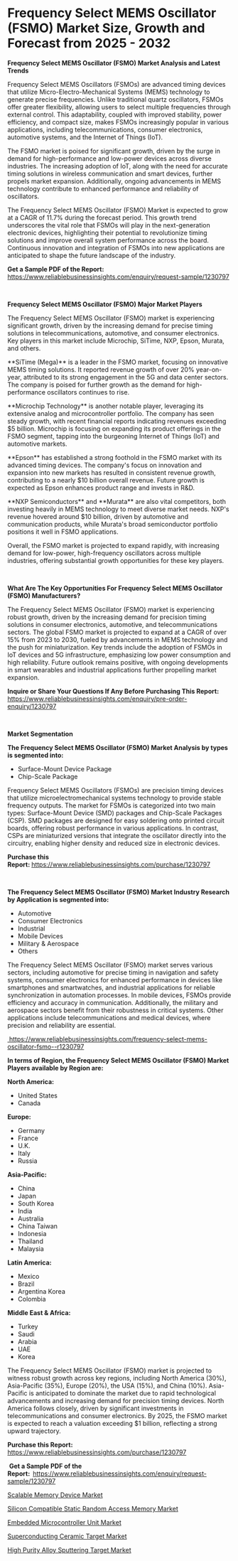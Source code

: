 <p><h1>Frequency Select MEMS Oscillator (FSMO) Market Size, Growth and Forecast from 2025 - 2032</h1></p><p><strong>Frequency Select MEMS Oscillator (FSMO) Market Analysis and Latest Trends</strong></p>
<p><p>Frequency Select MEMS Oscillators (FSMOs) are advanced timing devices that utilize Micro-Electro-Mechanical Systems (MEMS) technology to generate precise frequencies. Unlike traditional quartz oscillators, FSMOs offer greater flexibility, allowing users to select multiple frequencies through external control. This adaptability, coupled with improved stability, power efficiency, and compact size, makes FSMOs increasingly popular in various applications, including telecommunications, consumer electronics, automotive systems, and the Internet of Things (IoT).</p><p>The FSMO market is poised for significant growth, driven by the surge in demand for high-performance and low-power devices across diverse industries. The increasing adoption of IoT, along with the need for accurate timing solutions in wireless communication and smart devices, further propels market expansion. Additionally, ongoing advancements in MEMS technology contribute to enhanced performance and reliability of oscillators.</p><p>The Frequency Select MEMS Oscillator (FSMO) Market is expected to grow at a CAGR of 11.7% during the forecast period. This growth trend underscores the vital role that FSMOs will play in the next-generation electronic devices, highlighting their potential to revolutionize timing solutions and improve overall system performance across the board. Continuous innovation and integration of FSMOs into new applications are anticipated to shape the future landscape of the industry.</p></p>
<p><strong>Get a Sample PDF of the Report:&nbsp;</strong> <a href="https://www.reliablebusinessinsights.com/enquiry/request-sample/1230797?utm_campaign=84&utm_medium=2&utm_source=Github&utm_content=ia&utm_term=06042025&utm_id=frequency-select-mems-oscillator-fsmo">https://www.reliablebusinessinsights.com/enquiry/request-sample/1230797</a></p>
<p>&nbsp;</p>
<p><strong>Frequency Select MEMS Oscillator (FSMO) Major Market Players</strong></p>
<p><p>The Frequency Select MEMS Oscillator (FSMO) market is experiencing significant growth, driven by the increasing demand for precise timing solutions in telecommunications, automotive, and consumer electronics. Key players in this market include Microchip, SiTime, NXP, Epson, Murata, and others.</p><p>**SiTime (Mega)** is a leader in the FSMO market, focusing on innovative MEMS timing solutions. It reported revenue growth of over 20% year-on-year, attributed to its strong engagement in the 5G and data center sectors. The company is poised for further growth as the demand for high-performance oscillators continues to rise.</p><p>**Microchip Technology** is another notable player, leveraging its extensive analog and microcontroller portfolio. The company has seen steady growth, with recent financial reports indicating revenues exceeding $5 billion. Microchip is focusing on expanding its product offerings in the FSMO segment, tapping into the burgeoning Internet of Things (IoT) and automotive markets.</p><p>**Epson** has established a strong foothold in the FSMO market with its advanced timing devices. The company's focus on innovation and expansion into new markets has resulted in consistent revenue growth, contributing to a nearly $10 billion overall revenue. Future growth is expected as Epson enhances product range and invests in R&D.</p><p>**NXP Semiconductors** and **Murata** are also vital competitors, both investing heavily in MEMS technology to meet diverse market needs. NXP's revenue hovered around $10 billion, driven by automotive and communication products, while Murata's broad semiconductor portfolio positions it well in FSMO applications.</p><p>Overall, the FSMO market is projected to expand rapidly, with increasing demand for low-power, high-frequency oscillators across multiple industries, offering substantial growth opportunities for these key players.</p></p>
<p>&nbsp;</p>
<p><strong>What Are The Key Opportunities For Frequency Select MEMS Oscillator (FSMO) Manufacturers?</strong></p>
<p><p>The Frequency Select MEMS Oscillator (FSMO) market is experiencing robust growth, driven by the increasing demand for precision timing solutions in consumer electronics, automotive, and telecommunications sectors. The global FSMO market is projected to expand at a CAGR of over 15% from 2023 to 2030, fueled by advancements in MEMS technology and the push for miniaturization. Key trends include the adoption of FSMOs in IoT devices and 5G infrastructure, emphasizing low power consumption and high reliability. Future outlook remains positive, with ongoing developments in smart wearables and industrial applications further propelling market expansion.</p></p>
<p><strong>Inquire or Share Your Questions If Any Before Purchasing This Report:</strong> <a href="https://www.reliablebusinessinsights.com/enquiry/pre-order-enquiry/1230797?utm_campaign=84&utm_medium=2&utm_source=Github&utm_content=ia&utm_term=06042025&utm_id=frequency-select-mems-oscillator-fsmo">https://www.reliablebusinessinsights.com/enquiry/pre-order-enquiry/1230797</a></p>
<p>&nbsp;</p>
<p><strong>Market Segmentation</strong></p>
<p><strong>The Frequency Select MEMS Oscillator (FSMO) Market Analysis by types is segmented into:</strong></p>
<p><ul><li>Surface-Mount Device Package</li><li>Chip-Scale Package</li></ul></p>
<p><p>Frequency Select MEMS Oscillators (FSMOs) are precision timing devices that utilize microelectromechanical systems technology to provide stable frequency outputs. The market for FSMOs is categorized into two main types: Surface-Mount Device (SMD) packages and Chip-Scale Packages (CSP). SMD packages are designed for easy soldering onto printed circuit boards, offering robust performance in various applications. In contrast, CSPs are miniaturized versions that integrate the oscillator directly into the circuitry, enabling higher density and reduced size in electronic devices.</p></p>
<p><strong>Purchase this Report:&nbsp;</strong><a href="https://www.reliablebusinessinsights.com/purchase/1230797?utm_campaign=84&utm_medium=2&utm_source=Github&utm_content=ia&utm_term=06042025&utm_id=frequency-select-mems-oscillator-fsmo">https://www.reliablebusinessinsights.com/purchase/1230797</a></p>
<p>&nbsp;</p>
<p><strong>The Frequency Select MEMS Oscillator (FSMO) Market Industry Research by Application is segmented into:</strong></p>
<p><ul><li>Automotive</li><li>Consumer Electronics</li><li>Industrial</li><li>Mobile Devices</li><li>Military & Aerospace</li><li>Others</li></ul></p>
<p><p>The Frequency Select MEMS Oscillator (FSMO) market serves various sectors, including automotive for precise timing in navigation and safety systems, consumer electronics for enhanced performance in devices like smartphones and smartwatches, and industrial applications for reliable synchronization in automation processes. In mobile devices, FSMOs provide efficiency and accuracy in communication. Additionally, the military and aerospace sectors benefit from their robustness in critical systems. Other applications include telecommunications and medical devices, where precision and reliability are essential.</p></p>
<p><a href="https://www.reliablebusinessinsights.com/frequency-select-mems-oscillator-fsmo--r1230797?utm_campaign=84&utm_medium=2&utm_source=Github&utm_content=ia&utm_term=06042025&utm_id=frequency-select-mems-oscillator-fsmo">&nbsp;https://www.reliablebusinessinsights.com/frequency-select-mems-oscillator-fsmo--r1230797</a></p>
<p><strong>In terms of Region, the Frequency Select MEMS Oscillator (FSMO) Market Players available by Region are:</strong></p>
<p>
    <p> <strong> North America: </strong>
        <ul>
            <li>United States</li>
            <li>Canada</li>
        </ul>
        </p> 
    <p> <strong> Europe: </strong>
        <ul>
            <li>Germany</li>
            <li>France</li>
            <li>U.K.</li>
            <li>Italy</li>
            <li>Russia</li>
        </ul>
        </p> 
    <p> <strong> Asia-Pacific: </strong>
        <ul>
            <li>China</li>
            <li>Japan</li>
            <li>South Korea</li>
            <li>India</li>
            <li>Australia</li>
            <li>China Taiwan</li>
            <li>Indonesia</li>
            <li>Thailand</li>
            <li>Malaysia</li>
        </ul>
        </p> 
    <p> <strong> Latin America: </strong>
        <ul>
            <li>Mexico</li>
            <li>Brazil</li>
            <li>Argentina Korea</li>
            <li>Colombia</li>
        </ul>
        </p> 
    <p> <strong> Middle East & Africa: </strong>
        <ul>
            <li>Turkey</li>
            <li>Saudi</li>
            <li>Arabia</li>
            <li>UAE</li>
            <li>Korea</li>
        </ul>
    </p>
    </p>
<p><p>The Frequency Select MEMS Oscillator (FSMO) market is projected to witness robust growth across key regions, including North America (30%), Asia-Pacific (35%), Europe (20%), the USA (15%), and China (10%). Asia-Pacific is anticipated to dominate the market due to rapid technological advancements and increasing demand for precision timing devices. North America follows closely, driven by significant investments in telecommunications and consumer electronics. By 2025, the FSMO market is expected to reach a valuation exceeding $1 billion, reflecting a strong upward trajectory.</p></p>
<p><strong>Purchase this Report: </strong><a href="https://www.reliablebusinessinsights.com/purchase/1230797?utm_campaign=84&utm_medium=2&utm_source=Github&utm_content=ia&utm_term=06042025&utm_id=frequency-select-mems-oscillator-fsmo">https://www.reliablebusinessinsights.com/purchase/1230797</a></p>
<p>&nbsp;<strong>Get a Sample PDF of the Report:&nbsp;&nbsp;</strong><a href="https://www.reliablebusinessinsights.com/enquiry/request-sample/1230797?utm_campaign=84&utm_medium=2&utm_source=Github&utm_content=ia&utm_term=06042025&utm_id=frequency-select-mems-oscillator-fsmo">https://www.reliablebusinessinsights.com/enquiry/request-sample/1230797</a></p>
<p><strong></strong></p>
<p><p><a href="https://github.com/ummulmzu/Market-Research-Report-List-1/blob/main/scalable-memory-device-market.md?utm_campaign=84&utm_medium=2&utm_source=Github&utm_content=ia&utm_term=06042025&utm_id=frequency-select-mems-oscillator-fsmo">Scalable Memory Device Market</a></p><p><a href="https://github.com/sentoljinqiu/Market-Research-Report-List-1/blob/main/silicon-compatible-static-random-access-memory-market.md?utm_campaign=84&utm_medium=2&utm_source=Github&utm_content=ia&utm_term=06042025&utm_id=frequency-select-mems-oscillator-fsmo">Silicon Compatible Static Random Access Memory Market</a></p><p><a href="https://github.com/vandelmanize/Market-Research-Report-List-1/blob/main/embedded-microcontroller-unit-market.md?utm_campaign=84&utm_medium=2&utm_source=Github&utm_content=ia&utm_term=06042025&utm_id=frequency-select-mems-oscillator-fsmo">Embedded Microcontroller Unit Market</a></p><p><a href="https://github.com/gilerzelko7a/Market-Research-Report-List-1/blob/main/superconducting-ceramic-target-market.md?utm_campaign=84&utm_medium=2&utm_source=Github&utm_content=ia&utm_term=06042025&utm_id=frequency-select-mems-oscillator-fsmo">Superconducting Ceramic Target Market</a></p><p><a href="https://github.com/kecixayaab/Market-Research-Report-List-1/blob/main/high-purity-alloy-sputtering-target-market.md?utm_campaign=84&utm_medium=2&utm_source=Github&utm_content=ia&utm_term=06042025&utm_id=frequency-select-mems-oscillator-fsmo">High Purity Alloy Sputtering Target Market</a></p></p>